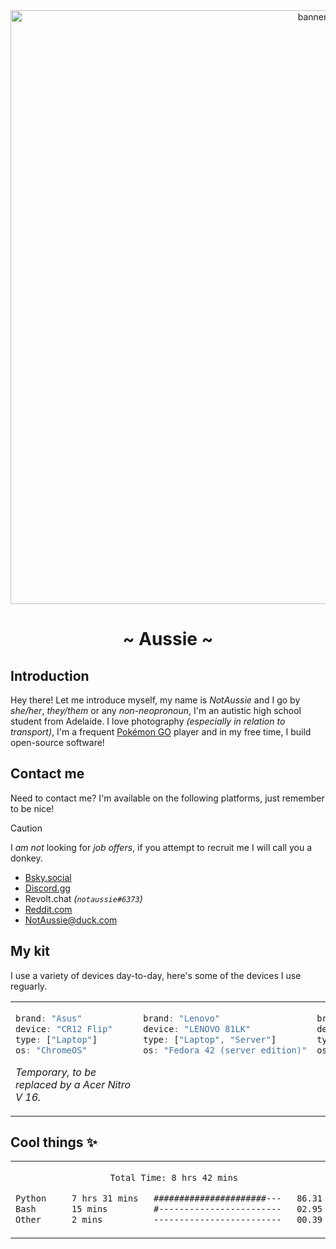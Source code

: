 <div align="center">
  <img alt="banner" width="950px" src="https://github.com/user-attachments/assets/747f4cbb-7257-4732-9a27-ee617660f4b3" />
  <h1>~ Aussie ~</h1>
</div>

## Introduction
Hey there! Let me introduce myself, my name is _NotAussie_ and I go by _she/her_, _they/them_ or any _non-neopronoun_, I'm an autistic high school student from Adelaide. I love photography _(especially in relation to transport)_, I'm a frequent [Pokémon GO](https://pokemongo.com/) player and in my free time, I build open-source software!

## Contact me

Need to contact me? I'm available on the following platforms, just remember to be nice!

>[!CAUTION]
> I _am not_ looking for _job offers_, if you attempt to recruit me I will call you a donkey.

- [Bsky.social](https://bsky.app/profile/did:plc:lbqr5qcbc6jqcxlluekls6gf)
- [Discord.gg](https://discord.com/users/1248159065633460331)
- Revolt.chat _(`notaussie#6373`)_
- [Reddit.com](https://www.reddit.com/user/AnAussieDeveloper/)
- [NotAussie@duck.com](mailto:NotAussie@duck.com)

## My kit
I use a variety of devices day-to-day, here's some of the devices I use reguarly.

<table>
<tr>
<td width="50%">

```javascript
brand: "Asus"
device: "CR12 Flip"    
type: ["Laptop"]
os: "ChromeOS"
```

_Temporary, to be replaced by a Acer Nitro V 16._

</td>
<td valign="top" width="50%">

```javascript
brand: "Lenovo"
device: "LENOVO 81LK"
type: ["Laptop", "Server"]
os: "Fedora 42 (server edition)"
```

</td>
<td valign="top" width="50%">
  
```javascript
brand: "Apple"
device: "iPhone 12"
type: ["Phone"]
os: "iOS 26.0 (Beta)"  
```

</td>
<td valign="top" width="50%">

```javascript
brand: "Samsung"
device: "Note 10+"
type: ["Phone"]
os: "One UI 4 (Android 12L)"
```

</td>
<td valign="top" width="50%">

```javascript
brand: "JBL"
device: "Tune 670NC"
type: ["Headphones"]    
```

</td>
</tr>
</table>

## Cool things ✨

<table>
<tr>
<td valign="top" align="center" width="50%">
<!--START_SECTION:waka-->

```txt
Total Time: 8 hrs 42 mins

Python     7 hrs 31 mins   ######################---   86.31 %
Bash       15 mins         #------------------------   02.95 %
Other      2 mins          -------------------------   00.39 %
```

<!--END_SECTION:waka-->
</td>
<td valign="top" align="center" width="50%">
  <img src="https://holopin.me/notaussie" alt="My Holopin.io badges">
</td>
</tr>
</table>

